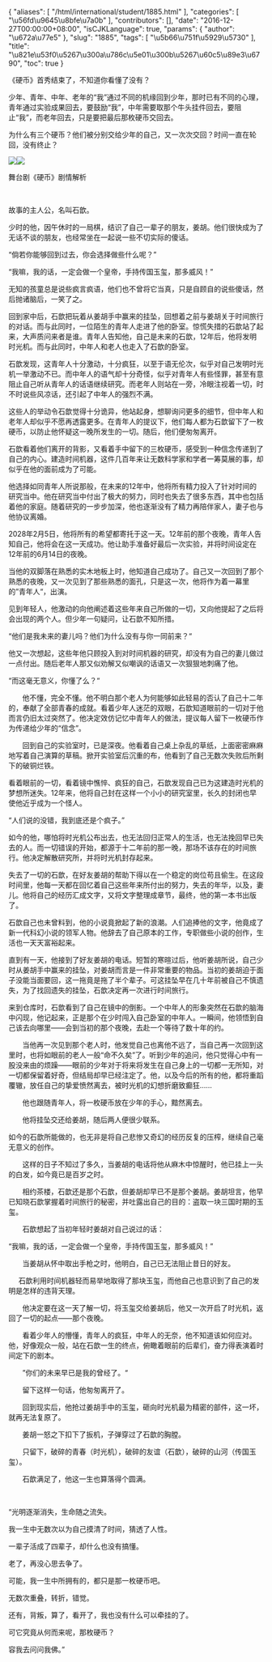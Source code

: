 {
    "aliases": [
        "/html/international/student/1885.html"
    ],
    "categories": [
        "\u56fd\u9645\u8bfe\u7a0b"
    ],
    "contributors": [],
    "date": "2016-12-27T00:00:00+08:00",
    "isCJKLanguage": true,
    "params": {
        "author": "\u672a\u77e5"
    },
    "slug": "1885",
    "tags": [
        "\u5b66\u751f\u5929\u5730"
    ],
    "title": "\u821e\u53f0\u5267\u300a\u786c\u5e01\u300b\u5267\u60c5\u89e3\u6790",
    "toc": true
}




《硬币》首秀结束了，不知道你看懂了没有？




  





少年、青年、中年、老年的“我”通过不同的机缘回到少年，那时已有不同的心理，青年通过实验成果回去，要鼓励“我”，中年需要取那个牛头挂件回去，要阻止“我”，而老年回去，只是要把最后那枚硬币交回去。




为什么有三个硬币？他们被分别交给少年的自己，又一次次交回？时间一直在轮回，没有终止？




  





![](https://cdn.tfls.online/mirror/full/0f3b3391295c556bc57ec6682204323db5e44d4c.jpg)![](https://cdn.tfls.online/mirror/full/5189ec7a52408f387070362f93289ff454d8853e.jpg)




 



舞台剧《硬币》剧情解析




 




故事的主人公，名叫石歆。




少时的他，因午休时的一局棋，结识了自己一辈子的朋友，姜胡。他们很快成为了无话不谈的朋友，也经常坐在一起说一些不切实际的傻话。




“倘若你能够回到过去，你会选择做些什么呢？”




“我嘛，我的话，一定会做一个皇帝，手持传国玉玺，那多威风！”




无知的孩童总是说些疯言疯语，他们也不曾将它当真，只是自顾自的说些傻话，然后抛诸脑后，一笑了之。




回到家中后，石歆把玩着从姜胡手中赢来的挂坠，回想着之前与姜胡关于时间旅行的对话。而与此同时，一位陌生的青年人走进了他的卧室。惊慌失措的石歆站了起来，大声质问来者是谁。青年人告知他，自己是未来的石歆，12年后，他将发明时光机。而与此同时，中年人和老人也走入了石歆的卧室。




石歆发现，这青年人十分激动，十分疯狂，以至于语无伦次，似乎对自己发明时光机一举激动不已。而中年人的语气却十分奇怪，似乎对青年人有些怪罪，甚至有意阻止自己听从青年人的话语继续研究。而老年人则站在一旁，冷眼注视着一切，时不时说些风凉话，还引起了中年人的强烈不满。




这些人的举动令石歆觉得十分诡异，他站起身，想聊询问更多的细节，但中年人和老年人却似乎不愿再透露更多。在青年人的提议下，他们每人都为石歆留下了一枚硬币，以防止他怀疑这一晚所发生的一切。随后，他们便匆匆离开。




石歆看着他们离开的背影，又看着手中留下的三枚硬币，感受到一种信念传递到了自己的内心。建造时间机器，这件几百年来让无数科学家和学者一筹莫展的事，却似乎在他的面前成为了可能。




他选择如同青年人所说那般，在未来的12年中，他将所有精力投入了针对时间的研究当中。他在研究当中付出了极大的努力，同时也失去了很多东西，其中也包括着他的家庭。随着研究的一步步加深，他也逐渐没有了精力再陪伴家人，妻子也与他协议离婚。




2028年2月5日，他将所有的希望都寄托于这一天。12年前的那个夜晚，青年人告知自己，他将会在这一天成功。他让助手准备好最后一次实验，并将时间设定在12年前的6月14日的夜晚。




当他的双脚落在熟悉的实木地板上时，他知道自己成功了。自己又一次回到了那个熟悉的夜晚，又一次见到了那些熟悉的面孔，只是这一次，他将作为着一幕里的”青年人“，出演。




见到年轻人，他激动的向他阐述着这些年来自己所做的一切，又向他提起了之后将会出现的两个人。但少年一句疑问，让石歆不知所措。




“他们是我未来的妻儿吗？他们为什么没有与你一同前来？“




他又一次想起，这些年他只顾投入到对时间机器的研究，却没有为自己的妻儿做过一点付出。随后老年人那又似劝解又似嘲讽的话语又一次狠狠地刺痛了他。




“而这毫无意义，你懂了么？“




       他不懂，完全不懂。他不明白那个老人为何能够如此轻易的否认了自己十二年的，奉献了全部青春的成就。看着少年人迷茫的双眼，石歆知道眼前的一切对于他而言仍旧太过突然了。他决定效仿记忆中青年人的做法，提议每人留下一枚硬币作为传递给少年的“信念”。




       回到自己的实验室时，已是深夜。他看着自己桌上杂乱的草纸，上面密密麻麻地写着自己演算的草稿。掀开实验室后沉重的布，他看到了自己无数次失败后所剩下的破铜烂铁。




看着眼前的一切，看着镜中憔悴、疯狂的自己，石歆发现自己已为这建造时光机的梦想所迷失。12年来，他将自己封在这样一个小小的研究室里，长久的封闭也早使他近乎成为一个怪人。




“人们说的没错，我到底还是个疯子。”




如今的他，哪怕将时光机公布出去，也无法回归正常人的生活，也无法挽回早已失去的人。而一切错误的开始，都源于十二年前的那一晚，那场不该存在的时间旅行。他决定解散研究所，并将时光机封存起来。




失去了一切的石歆，在好友姜胡的帮助下得以在一个稳定的岗位苟且偷生。在这段时间里，他每一天都在回忆着自己这些年来所付出的努力，失去的年华，以及，妻儿。他将自己的经历汇成文字，又将文字整理成章节，最终，他的第一本书出版了。




石歆自己也未曾料到，他的小说竟掀起了新的浪潮。人们追捧他的文字，他竟成了新一代科幻小说的领军人物。他辞去了自己原本的工作，专职做些小说的创作，生活也一天天富裕起来。




直到有一天，他接到了好友姜胡的电话。短暂的寒暄过后，他听姜胡所说，自己少时从姜胡手中赢来的挂坠，对姜胡而言是一件非常重要的物品。当初的姜胡迫于面子没能当面要回，这一拖竟是拖了半个辈子。可这挂坠早在几十年前被自己不慎遗失，为了找回遗失的挂坠，石歆决定再一次进行时间旅行。




来到仓库时，石歆看到了自己在镜中的倒影。一个中年人的形象突然在石歆的脑海中闪现，他记起来，正是那个在少时闯入自己卧室的中年人。一瞬间，他领悟到自己该去向哪里——会到当初的那个夜晚，去赴一个等待了数十年的约。




       当他再一次见到那个老人时，他发觉自己也离他不远了，当自己再一次回到这里时，也将如眼前的老人一般“命不久矣”了。听到少年的追问，他只觉得心中有一股没来由的烦躁——眼前的少年对于将来将发生在自己身上的一切都一无所知，对一切都保留着好奇，但结局却早已经注定了。他，以及今后的所有的他，都将重蹈覆辙，放任自己的挚爱愤然离去，被时光机的幻想折磨致癫狂……




       他也跟随青年人，将一枚硬币放在少年的手心，黯然离去。




       他将挂坠交还给姜胡，随后两人便很少联系。




如今的石歆所能做的，也无非是将自己悲惨又奇幻的经历反复的压榨，继续自己毫无意义的创作。




       这样的日子不知过了多久，当姜胡的电话将他从麻木中惊醒时，他已挂上一头的白发，如今竟已是百岁之时。




       相约茶楼，石歆还是那个石歆，但姜胡却早已不是那个姜胡。姜胡坦言，他早已知晓石歆掌握着时间旅行的秘密，并吐露出自己的目的：盗取一块三国时期的玉玺。




       石歆想起了当初年轻时姜胡对自己说过的话：




“我嘛，我的话，一定会做一个皇帝，手持传国玉玺，那多威风！”




       当姜胡从怀中取出手枪之时，他明白，自己已无法阻止昔日的好友。




     石歆利用时间机器轻而易举地取得了那块玉玺，而他自己也意识到了自己的发明是怎样的违背天理。




       他决定要在这一天了解一切，将玉玺交给姜胡后，他又一次开启了时光机，返回了一切的起点——那个夜晚。




       看着少年人的懵懂，青年人的疯狂，中年人的无奈，他不知道该如何应对。他，好像观众一般，站在石歆一生的终点，俯瞰着眼前的后辈们，奋力得表演着时间定下的剧本。




       ”你们的未来早已是我的曾经了。“




       留下这样一句话，他匆匆离开了。




       回到现实后，他抢过姜胡手中的玉玺，砸向时光机最为精密的部件，这一坏，就再无法复原了。




       姜胡一怒之下扣下了扳机，子弹穿过了石歆的胸膛。




       只留下，破碎的青春（时光机），破碎的友谊（石歆），破碎的山河（传国玉玺）。




       石歆满足了，他这一生也算落得个圆满。




 




“光明逐渐消失，生命随之流失。




我一生中无数次以为自己摸清了时间，猜透了人性。




一辈子活成了四辈子，却什么也没有搞懂。




老了，再没心思去争了。




可能，我一生中所拥有的，都只是那一枚硬币吧。




无数次重叠，转折，错觉。




还有，背叛，算了，看开了，我也没有什么可以牵挂的了。




可它究竟从何而来呢，那枚硬币？




容我去问问我佛。”




 



  


  



